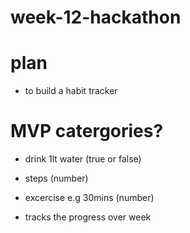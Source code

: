 # week-12-hackathon

# plan

- to build a habit tracker 

# MVP catergories?
- drink 1lt water (true or false)
- steps (number)
- excercise e.g 30mins (number)

- tracks the progress over week 





